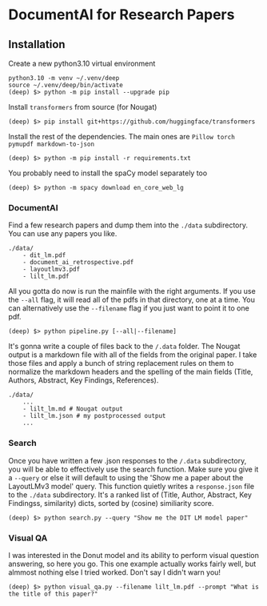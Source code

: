 # DocumentAI for Research Papers

## Installation

Create a new python3.10 virtual environment

```
python3.10 -m venv ~/.venv/deep
source ~/.venv/deep/bin/activate
(deep) $> python -m pip install --upgrade pip
```

Install `transformers` from source (for Nougat)
```
(deep) $> pip install git+https://github.com/huggingface/transformers
```

Install the rest of the dependencies. The main ones are
`Pillow torch pymupdf markdown-to-json`
```
(deep) $> python -m pip install -r requirements.txt
```
You probably need to install the spaCy model separately too
```
(deep) $> python -m spacy download en_core_web_lg
```

### DocumentAI

Find a few research papers and dump them into the `./data` subdirectory. You can use any papers you like.
```
./data/
    - dit_lm.pdf
    - document_ai_retrospective.pdf
    - layoutlmv3.pdf
    - lilt_lm.pdf
```

All you gotta do now is run the mainfile with the right arguments. If you use the `--all` flag, it will read all of the pdfs in that directory, one at a time. You can alternatively use the `--filename` flag if you just want to point it to one pdf.
```
(deep) $> python pipeline.py [--all|--filename]
```

It's gonna write a couple of files back to the `/.data` folder. The Nougat output is a markdown file with all of the fields from the original paper. I take those files and apply a bunch of string replacement rules on them to normalize the markdown headers and the spelling of the main fields (Title, Authors, Abstract, Key Findings, References). 
```
./data/
    ...
    - lilt_lm.md # Nougat output
    - lilt_lm.json # my postprocessed output
    ...
```

### Search

Once you have written a few .json responses to the `/.data` subdirectory, you will be able to effectively use the search function. Make sure you give it a `--query` or else it will default to using the 'Show me a paper about the LayoutLMv3 model' query. This function quietly writes a `response.json` file to the `./data` subdirectory. It's a ranked list of (Title, Author, Abstract, Key Findingss, similarity) dicts, sorted by (cosine) similiarity score.
```
(deep) $> python search.py --query "Show me the DIT LM model paper"
```

### Visual QA

I was interested in the Donut model and its ability to perform visual question answering, so here you go. This one example actually works fairly well, but almmost nothing else I tried worked. Don't say I didn't warn you!
```
(deep) $> python visual_qa.py --filename lilt_lm.pdf --prompt "What is the title of this paper?"
```